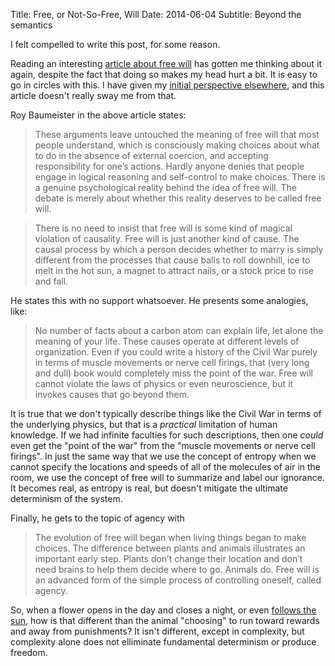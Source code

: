 Title: Free, or Not-So-Free, Will
Date: 2014-06-04
Subtitle: Beyond the semantics

I felt compelled to write this post, for some reason.  

Reading an interesting [article about free will] has gotten me thinking about it again, despite the fact that doing so makes my head hurt a bit.  It is easy to go in circles with this.  I have given my [initial perspective elsewhere], and this article doesn't really sway me from that.  

Roy Baumeister in the above article states:
> These arguments leave untouched the meaning of free will that most people understand, which is consciously making choices about what to do in the absence of external coercion, and accepting responsibility for one’s actions. Hardly anyone denies that people engage in logical reasoning and self-control to make choices. There is a genuine psychological reality behind the idea of free will. The debate is merely about whether this reality deserves to be called free will. 

> There is no need to insist that free will is some kind of magical violation of causality. Free will is just another kind of cause. The causal process by which a person decides whether to marry is simply different from the processes that cause balls to roll downhill, ice to melt in the hot sun, a magnet to attract nails, or a stock price to rise and fall.   

He states this with no support whatsoever.  He presents some analogies, like:

> No number of facts about a carbon atom can explain life, let alone the meaning of your life. These causes operate at different levels of organization. Even if you could write a history of the Civil War purely in terms of muscle movements or nerve cell firings, that (very long and dull) book would completely miss the point of the war. Free will cannot violate the laws of physics or even neuroscience, but it invokes causes that go beyond them.

It is true that we don't typically describe things like the Civil War in terms of the underlying physics, but that is a *practical* limitation of human knowledge.  If we had infinite faculties for such descriptions, then one *could* even get the "point of the war" from the "muscle movements or nerve cell firings".  In just the same way that we use the concept of entropy when we cannot specify the locations and speeds of all of the molecules of air in the room, we use the concept of free will to summarize and label our ignorance.  It becomes real, as entropy is real, but doesn't mitigate the ultimate determinism of the system.


Finally, he gets to the topic of agency with

> The evolution of free will began when living things began to make choices. The difference between plants and animals illustrates an important early step. Plants don’t change their location and don’t need brains to help them decide where to go. Animals do. Free will is an advanced form of the simple process of controlling oneself, called agency.

So, when a flower opens in the day and closes a night, or even [follows the sun], how is that different than the animal "choosing" to run toward rewards and away from punishments?  It isn't different, except in complexity, but complexity alone does not elliminate fundamental determinism or produce freedom.



[article about free will]: http://www.slate.com/articles/health_and_science/science/2013/09/free_will_debate_what_does_free_will_mean_and_how_did_it_evolve.html
[initial perspective elsewhere]: http://web.bryant.edu/~bblais/free-will-and-entropy.html
[follows the sun]: https://www.youtube.com/watch?v=g8mr0R3ibPU